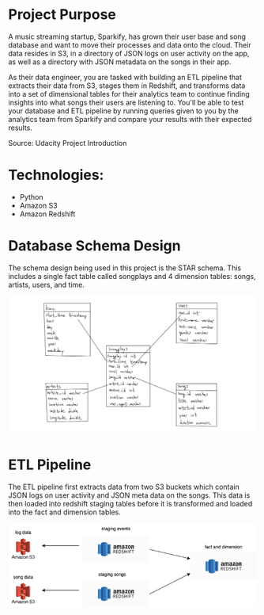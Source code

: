 # Project Purpose
A music streaming startup, Sparkify, has grown their user base and song database and want to move their processes and data onto the cloud. Their data resides in S3, in a directory of JSON logs on user activity on the app, as well as a directory with JSON metadata on the songs in their app.

As their data engineer, you are tasked with building an ETL pipeline that extracts their data from S3, stages them in Redshift, and transforms data into a set of dimensional tables for their analytics team to continue finding insights into what songs their users are listening to. You'll be able to test your database and ETL pipeline by running queries given to you by the analytics team from Sparkify and compare your results with their expected results.

Source: Udacity Project Introduction

# Technologies:
- Python
- Amazon S3
- Amazon Redshift

# Database Schema Design
The schema design being used in this project is the STAR schema. This includes a single fact table called songplays and 4 dimension tables: songs, artists, users, and time.

![Schema Image](./star.png "Schema Image")

# ETL Pipeline
The ETL pipeline first extracts data from two S3 buckets which contain JSON logs on user activity and JSON meta data on the songs. This data is then loaded into redshift staging tables before it is transformed and loaded into the fact and dimension tables.

![ETL Image](./etl-diagram.png "ETL Image")
